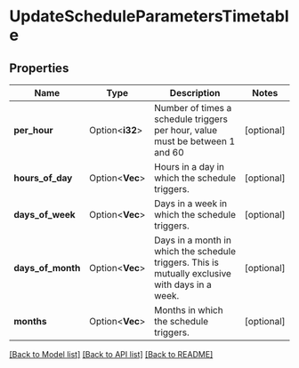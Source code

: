 # UpdateScheduleParametersTimetable

## Properties

Name | Type | Description | Notes
------------ | ------------- | ------------- | -------------
**per_hour** | Option<**i32**> | Number of times a schedule triggers per hour, value must be between 1 and 60 | [optional]
**hours_of_day** | Option<**Vec<i32>**> | Hours in a day in which the schedule triggers. | [optional]
**days_of_week** | Option<**Vec<String>**> | Days in a week in which the schedule triggers. | [optional]
**days_of_month** | Option<**Vec<i32>**> | Days in a month in which the schedule triggers. This is mutually exclusive with days in a week. | [optional]
**months** | Option<**Vec<String>**> | Months in which the schedule triggers. | [optional]

[[Back to Model list]](../README.md#documentation-for-models) [[Back to API list]](../README.md#documentation-for-api-endpoints) [[Back to README]](../README.md)



